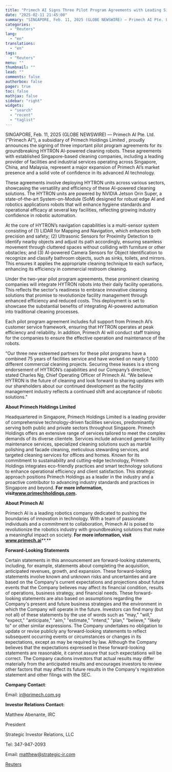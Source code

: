 ```yaml
---
title: "Primech AI Signs Three Pilot Program Agreements with Leading Singapore Cleaning Companies for HYTRON Cleaning Robot"
date: "2025-02-11 21:45:00"
summary: "SINGAPORE, Feb. 11, 2025 (GLOBE NEWSWIRE) — Primech AI Pte. Ltd. (\"Primech AI\"), a subsidiary of Primech Holdings Limited , proudly announces the signing of three important pilot program agreements for its groundbreaking HYTRON AI-powered cleaning robots. These agreements with established Singapore-based cleaning companies, including a leading provider of facilities..."
categories:
  - "Reuters"
lang:
  - "en"
translations:
  - "en"
tags:
  - "Reuters"
menu: ""
thumbnail: ""
lead: ""
comments: false
authorbox: false
pager: true
toc: false
mathjax: false
sidebar: "right"
widgets:
  - "search"
  - "recent"
  - "taglist"
---
```


SINGAPORE, Feb. 11, 2025 (GLOBE NEWSWIRE) — Primech AI Pte. Ltd. ("Primech AI"), a subsidiary of Primech Holdings Limited , proudly announces the signing of three important pilot program agreements for its groundbreaking HYTRON AI-powered cleaning robots. These agreements with established Singapore-based cleaning companies, including a leading provider of facilities and industrial services operating across Singapore, China, and Malaysia, represent a major expansion of Primech AI’s market presence and a solid vote of confidence in its advanced AI technology.

These agreements involve deploying HYTRON units across various sectors, showcasing the versatility and efficiency of these AI-powered cleaning solutions. The HYTRON units are powered by NVIDIA Jetson Orin Super, a state-of-the-art System-on-Module (SoM) designed for robust edge AI and robotics applications robots that will enhance hygiene standards and operational efficacy at several key facilities, reflecting growing industry confidence in robotic automation.

At the core of HYTRON’s navigation capabilities is a multi-sensor system consisting of (1) LIDAR for Mapping and Navigation, which enhances both precision and safety; (2) Ultrasonic Sensors for Proximity Detection to identify nearby objects and adjust its path accordingly, ensuring seamless movement through cluttered spaces without colliding with furniture or other obstacles; and (3) AI-powered Camera Sensors for Object Identification to recognize and classify bathroom objects, such as sinks, toilets, and mirrors. This ensures it applies the appropriate cleaning technique to each surface, enhancing its efficiency in commercial restroom cleaning.

Under the two-year pilot program agreements, these prominent cleaning companies will integrate HYTRON robots into their daily facility operations. This reflects the sector's readiness to embrace innovative cleaning solutions that promise to revolutionize facility management through enhanced efficiency and reduced costs. This deployment is set to showcase the substantial benefits of integrating AI-powered automation into traditional cleaning processes.

Each pilot program agreement includes full support from Primech AI’s customer service framework, ensuring that HYTRON operates at peak efficiency and reliability. In addition, Primech AI will conduct staff training for the companies to ensure the effective operation and maintenance of the robots.

“Our three new esteemed partners for these pilot programs have a combined 75 years of facilities service and have worked on nearly 1,000 different commercial cleaning projects. Securing these leases is a strong endorsement of HYTRON’s capabilities and our Company’s direction,” stated Charles Ng, Chief Operating Officer of Primech AI. “We believe HYTRON is the future of cleaning and look forward to sharing updates with our shareholders about our continued development as the facility management industry reflects a continued shift and acceptance of robotic solutions.”

**About Primech Holdings Limited**

Headquartered in Singapore, Primech Holdings Limited is a leading provider of comprehensive technology-driven facilities services, predominantly serving both public and private sectors throughout Singapore. Primech Holdings offers an extensive range of services tailored to meet the complex demands of its diverse clientele. Services include advanced general facility maintenance services, specialized cleaning solutions such as marble polishing and facade cleaning, meticulous stewarding services, and targeted cleaning services for offices and homes. Known for its commitment to sustainability and cutting-edge technology, Primech Holdings integrates eco-friendly practices and smart technology solutions to enhance operational efficiency and client satisfaction. This strategic approach positions Primech Holdings as a leader in the industry and a proactive contributor to advancing industry standards and practices in Singapore and beyond. **For more information, visit****www.primechholdings.com****.** 

**About Primech AI**

Primech AI is a leading robotics company dedicated to pushing the boundaries of innovation in technology. With a team of passionate individuals and a commitment to collaboration, Primech AI is poised to revolutionize the robotics industry with groundbreaking solutions that make a meaningful impact on society. **For more information, visit** **www.primech.ai****.**

**Forward-Looking Statements**

Certain statements in this announcement are forward-looking statements, including, for example, statements about completing the acquisition, anticipated revenues, growth, and expansion. These forward-looking statements involve known and unknown risks and uncertainties and are based on the Company's current expectations and projections about future events that the Company believes may affect its financial condition, results of operations, business strategy, and financial needs. These forward-looking statements are also based on assumptions regarding the Company's present and future business strategies and the environment in which the Company will operate in the future. Investors can find many (but not all) of these statements by the use of words such as "may," "will," "expect," "anticipate," "aim," "estimate," "intend," "plan," "believe," "likely to" or other similar expressions. The Company undertakes no obligation to update or revise publicly any forward-looking statements to reflect subsequent occurring events or circumstances or changes in its expectations, except as may be required by law. Although the Company believes that the expectations expressed in these forward-looking statements are reasonable, it cannot assure that such expectations will be correct. The Company cautions investors that actual results may differ materially from the anticipated results and encourages investors to review other factors that may affect its future results in the Company's registration statement and other filings with the SEC.

**Company Contact**:

Email: ir@primech.com.sg

**Investor Relations Contact:**

Matthew Abenante, IRC

President

Strategic Investor Relations, LLC

Tel: 347-947-2093

Email: matthew@strategic-ir.com

[Reuters](https://www.tradingview.com/news/reuters.com,2025-02-11:newsml_GNX145Dc3:0-primech-ai-signs-three-pilot-program-agreements-with-leading-singapore-cleaning-companies-for-hytron-cleaning-robot/)
